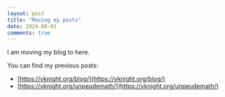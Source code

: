 ```yaml
---
layout: post
title: "Moving my posts"
date: 2024-08-01
comments: true
---
```


I am moving my blog to here.

You can find my previous posts:

- [https://vknight.org/blog/](https://vknight.org/blog/)
- [https://vknight.org/unpeudemath/](https://vknight.org/unpeudemath/)
